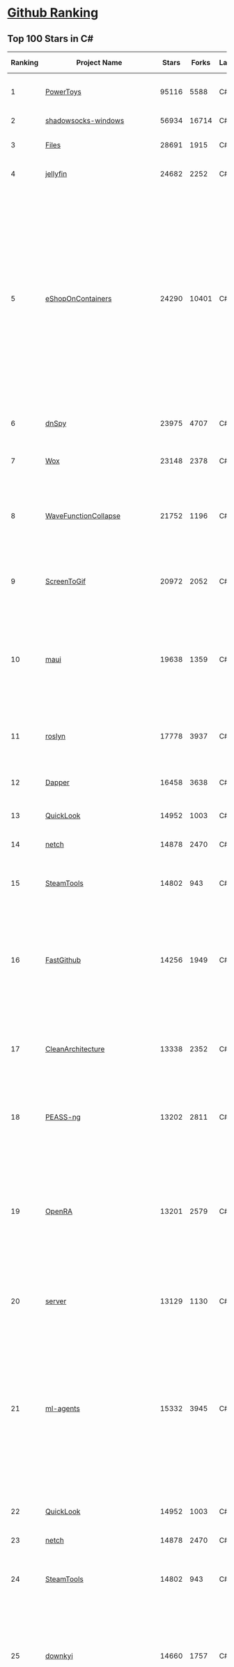 [Github Ranking](../README.md)
==========

## Top 100 Stars in C\#

| Ranking | Project Name | Stars | Forks | Language | Open Issues | Description | Last Commit |
| ------- | ------------ | ----- | ----- | -------- | ----------- | ----------- | ----------- |
| 1 | [PowerToys](https://github.com/microsoft/PowerToys) | 95116 | 5588 | C# | 5206 | Windows system utilities to maximize productivity | 2023-09-09T06:24:07Z |
| 2 | [shadowsocks-windows](https://github.com/shadowsocks/shadowsocks-windows) | 56934 | 16714 | C# | 144 | A C# port of shadowsocks | 2023-07-27T11:23:26Z |
| 3 | [Files](https://github.com/files-community/Files) | 28691 | 1915 | C# | 407 | Building the best file manager for Windows | 2023-09-08T19:54:02Z |
| 4 | [jellyfin](https://github.com/jellyfin/jellyfin) | 24682 | 2252 | C# | 718 | The Free Software Media System | 2023-09-09T00:20:13Z |
| 5 | [eShopOnContainers](https://github.com/dotnet-architecture/eShopOnContainers) | 24290 | 10401 | C# | 38 | Cross-platform .NET sample microservices and container based application that runs on Linux Windows and macOS. Powered by .NET 7, Docker Containers and Azure Kubernetes Services. Supports Visual Studio, VS for Mac and CLI based environments with Docker CLI, dotnet CLI, VS Code or any other code editor. | 2023-09-05T17:39:20Z |
| 6 | [dnSpy](https://github.com/dnSpy/dnSpy) | 23975 | 4707 | C# | 0 | .NET debugger and assembly editor | 2020-12-20T23:55:15Z |
| 7 | [Wox](https://github.com/Wox-launcher/Wox) | 23148 | 2378 | C# | 1029 | Launcher for Windows, an alternative to Alfred and Launchy. | 2023-09-08T15:25:06Z |
| 8 | [WaveFunctionCollapse](https://github.com/mxgmn/WaveFunctionCollapse) | 21752 | 1196 | C# | 3 | Bitmap & tilemap generation from a single example with the help of ideas from quantum mechanics | 2023-07-23T19:48:10Z |
| 9 | [ScreenToGif](https://github.com/NickeManarin/ScreenToGif) | 20972 | 2052 | C# | 222 | 🎬 ScreenToGif allows you to record a selected area of your screen, edit and save it as a gif or video. | 2023-08-06T14:33:35Z |
| 10 | [maui](https://github.com/dotnet/maui) | 19638 | 1359 | C# | 2497 | .NET MAUI is the .NET Multi-platform App UI, a framework for building native device applications spanning mobile, tablet, and desktop. | 2023-09-09T00:40:35Z |
| 11 | [roslyn](https://github.com/dotnet/roslyn) | 17778 | 3937 | C# | 8311 | The Roslyn .NET compiler provides C# and Visual Basic languages with rich code analysis APIs. | 2023-09-09T07:23:54Z |
| 12 | [Dapper](https://github.com/DapperLib/Dapper) | 16458 | 3638 | C# | 383 | Dapper - a simple object mapper for .Net | 2023-09-03T13:48:12Z |
| 13 | [QuickLook](https://github.com/QL-Win/QuickLook) | 14952 | 1003 | C# | 394 | Bring macOS “Quick Look” feature to Windows | 2023-08-15T18:10:48Z |
| 14 | [netch](https://github.com/netchx/netch) | 14878 | 2470 | C# | 2 | A simple proxy client | 2023-09-04T16:18:12Z |
| 15 | [SteamTools](https://github.com/BeyondDimension/SteamTools) | 14802 | 943 | C# | 575 | 🛠「Watt Toolkit」是一个开源跨平台的多功能 Steam 工具箱。 | 2023-09-09T02:35:55Z |
| 16 | [FastGithub](https://github.com/dotnetcore/FastGithub) | 14256 | 1949 | C# | 138 | github加速神器，解决github打不开、用户头像无法加载、releases无法上传下载、git-clone、git-pull、git-push失败等问题 | 2023-08-12T11:26:36Z |
| 17 | [CleanArchitecture](https://github.com/ardalis/CleanArchitecture) | 13338 | 2352 | C# | 23 | Clean Architecture Solution Template: A starting point for Clean Architecture with ASP.NET Core | 2023-09-05T20:16:25Z |
| 18 | [PEASS-ng](https://github.com/carlospolop/PEASS-ng) | 13202 | 2811 | C# | 14 | PEASS - Privilege Escalation Awesome Scripts SUITE (with colors) | 2023-09-03T04:30:00Z |
| 19 | [OpenRA](https://github.com/OpenRA/OpenRA) | 13201 | 2579 | C# | 1450 | Open Source real-time strategy game engine for early Westwood games such as Command & Conquer: Red Alert written in C# using SDL and OpenGL. Runs on Windows, Linux, *BSD and Mac OS X. | 2023-09-08T17:28:55Z |
| 20 | [server](https://github.com/bitwarden/server) | 13129 | 1130 | C# | 56 | The core infrastructure backend (API, database, Docker, etc). | 2023-09-09T00:13:39Z |
| 21 | [ml-agents](https://github.com/Unity-Technologies/ml-agents) | 15332 | 3945 | C# | 160 | The Unity Machine Learning Agents Toolkit (ML-Agents) is an open-source project that enables games and simulations to serve as environments for training intelligent agents using deep reinforcement learning and imitation learning. | 2023-09-08T21:02:09Z |
| 22 | [QuickLook](https://github.com/QL-Win/QuickLook) | 14952 | 1003 | C# | 394 | Bring macOS “Quick Look” feature to Windows | 2023-08-15T18:10:48Z |
| 23 | [netch](https://github.com/netchx/netch) | 14878 | 2470 | C# | 2 | A simple proxy client | 2023-09-04T16:18:12Z |
| 24 | [SteamTools](https://github.com/BeyondDimension/SteamTools) | 14802 | 943 | C# | 575 | 🛠「Watt Toolkit」是一个开源跨平台的多功能 Steam 工具箱。 | 2023-09-09T02:35:55Z |
| 25 | [downkyi](https://github.com/leiurayer/downkyi) | 14660 | 1757 | C# | 427 | 哔哩下载姬downkyi，哔哩哔哩网站视频下载工具，支持批量下载，支持8K、HDR、杜比视界，提供工具箱（音视频提取、去水印等）。 | 2023-09-06T17:14:59Z |
| 26 | [FastGithub](https://github.com/dotnetcore/FastGithub) | 14256 | 1949 | C# | 138 | github加速神器，解决github打不开、用户头像无法加载、releases无法上传下载、git-clone、git-pull、git-push失败等问题 | 2023-08-12T11:26:36Z |
| 27 | [CleanArchitecture](https://github.com/ardalis/CleanArchitecture) | 13338 | 2352 | C# | 23 | Clean Architecture Solution Template: A starting point for Clean Architecture with ASP.NET Core | 2023-09-05T20:16:25Z |
| 28 | [PEASS-ng](https://github.com/carlospolop/PEASS-ng) | 13202 | 2811 | C# | 14 | PEASS - Privilege Escalation Awesome Scripts SUITE (with colors) | 2023-09-03T04:30:00Z |
| 29 | [OpenRA](https://github.com/OpenRA/OpenRA) | 13201 | 2579 | C# | 1450 | Open Source real-time strategy game engine for early Westwood games such as Command & Conquer: Red Alert written in C# using SDL and OpenGL. Runs on Windows, Linux, *BSD and Mac OS X. | 2023-09-08T17:28:55Z |
| 30 | [osu](https://github.com/ppy/osu) | 12814 | 1959 | C# | 1029 | rhythm is just a *click* away! | 2023-09-09T04:48:29Z |
| 31 | [semantic-kernel](https://github.com/microsoft/semantic-kernel) | 12759 | 1807 | C# | 312 | Integrate cutting-edge LLM technology quickly and easily into your apps | 2023-09-09T09:00:11Z |
| 32 | [efcore](https://github.com/dotnet/efcore) | 12758 | 3004 | C# | 1905 | EF Core is a modern object-database mapper for .NET. It supports LINQ queries, change tracking, updates, and schema migrations. | 2023-09-09T06:03:15Z |
| 33 | [N_m3u8DL-CLI](https://github.com/nilaoda/N_m3u8DL-CLI) | 12287 | 1978 | C# | 234 | [.NET] m3u8 downloader 开源的命令行m3u8/HLS/dash下载器，支持普通AES-128-CBC解密，多线程，自定义请求头等. 支持简体中文,繁体中文和英文. English Supported. | 2023-06-03T09:30:55Z |
| 34 | [Polly](https://github.com/App-vNext/Polly) | 12233 | 1083 | C# | 31 | Polly is a .NET resilience and transient-fault-handling library that allows developers to express policies such as Retry, Circuit Breaker, Timeout, Bulkhead Isolation, and Fallback in a fluent and thread-safe manner. From version 6.0.1, Polly targets .NET Standard 1.1 and 2.0+. | 2023-09-08T16:48:55Z |
| 35 | [CMWTAT_Digital_Edition](https://github.com/TGSAN/CMWTAT_Digital_Edition) | 12125 | 1685 | C# | 22 | CloudMoe Windows 10/11 Activation Toolkit get digital license, the best open source Win 10/11 activator in GitHub. GitHub 上最棒的开源 Win10/Win11 数字权利（数字许可证）激活工具！ | 2023-02-06T22:24:51Z |
| 36 | [lively](https://github.com/rocksdanister/lively) | 12044 | 943 | C# | 280 | Free and open-source software that allows users to set animated desktop wallpapers and screensavers powered by WinUI 3. | 2023-09-02T16:25:25Z |
| 37 | [AspNetCore.Docs](https://github.com/dotnet/AspNetCore.Docs) | 11886 | 25566 | C# | 437 | Documentation for ASP.NET Core | 2023-09-09T01:36:35Z |
| 38 | [AssetStudio](https://github.com/Perfare/AssetStudio) | 11448 | 2244 | C# | 177 | AssetStudio is a tool for exploring, extracting and exporting assets and assetbundles. | 2022-12-08T15:37:37Z |
| 39 | [aspnetboilerplate](https://github.com/aspnetboilerplate/aspnetboilerplate) | 11259 | 3736 | C# | 217 | ASP.NET Boilerplate - Web Application Framework | 2023-09-05T07:08:49Z |
| 40 | [UnityCsReference](https://github.com/Unity-Technologies/UnityCsReference) | 10788 | 2399 | C# | 0 | Unity C# reference source code. | 2023-09-07T04:16:23Z |
| 41 | [LiteDB](https://github.com/mbdavid/LiteDB) | 7735 | 1165 | C# | 600 | LiteDB - A .NET NoSQL Document Store in a single data file | 2023-08-11T13:34:26Z |
| 42 | [ReactiveUI](https://github.com/reactiveui/ReactiveUI) | 7640 | 1130 | C# | 73 | An advanced, composable, functional reactive model-view-viewmodel framework for all .NET platforms that is inspired by functional reactive programming. ReactiveUI allows you to  abstract mutable state away from your user interfaces, express the idea around a feature in one readable place and improve the testability of your application. | 2023-09-07T00:25:40Z |
| 43 | [Bogus](https://github.com/bchavez/Bogus) | 7568 | 443 | C# | 40 | :card_index: A simple fake data generator for C#, F#, and VB.NET. Based on and ported from the famed faker.js. | 2023-09-05T06:30:36Z |
| 44 | [ET](https://github.com/egametang/ET) | 7519 | 2739 | C# | 57 | Unity3D Client And C# Server Framework | 2023-09-08T12:32:44Z |
| 45 | [Bulk-Crap-Uninstaller](https://github.com/Klocman/Bulk-Crap-Uninstaller) | 7490 | 419 | C# | 54 | Remove large amounts of unwanted applications quickly. | 2023-07-21T09:54:26Z |
| 46 | [ailab](https://github.com/microsoft/ailab) | 7488 | 1385 | C# | 28 | Experience, Learn and Code the latest breakthrough innovations with Microsoft AI | 2023-07-07T21:33:45Z |
| 47 | [QuestPDF](https://github.com/QuestPDF/QuestPDF) | 7185 | 402 | C# | 152 | QuestPDF is a modern open-source .NET library for PDF document generation. Offering comprehensive layout engine powered by concise and discoverable C# Fluent API. Easily generate PDF reports, invoices, exports, etc. | 2023-09-08T23:22:03Z |
| 48 | [Nancy](https://github.com/NancyFx/Nancy) | 7174 | 1506 | C# | 196 | Lightweight, low-ceremony, framework for building HTTP based services on .Net and Mono | 2021-01-24T13:28:09Z |
| 49 | [jynew](https://github.com/jynew/jynew) | 7074 | 1595 | C# | 34 | JinYongLegend-like RPG Game Framework with full Modding support | 2023-08-17T13:05:23Z |
| 50 | [AspNetCoreDiagnosticScenarios](https://github.com/davidfowl/AspNetCoreDiagnosticScenarios) | 6927 | 683 | C# | 23 | This repository has examples of broken patterns in ASP.NET Core applications | 2023-09-02T13:47:39Z |
| 51 | [reverse-proxy](https://github.com/microsoft/reverse-proxy) | 6884 | 685 | C# | 145 | A toolkit for developing high-performance HTTP reverse proxy applications. | 2023-09-08T17:31:49Z |
| 52 | [Playnite](https://github.com/JosefNemec/Playnite) | 6800 | 421 | C# | 610 | Video game library manager with support for wide range of 3rd party libraries and game emulation support, providing one unified interface for your games. | 2023-09-08T08:38:56Z |
| 53 | [OrchardCore](https://github.com/OrchardCMS/OrchardCore) | 6761 | 2218 | C# | 1254 | Orchard Core is an open-source modular and multi-tenant application framework built with ASP.NET Core, and a content management system (CMS) built on top of that framework. | 2023-09-09T04:35:16Z |
| 54 | [UniRx](https://github.com/neuecc/UniRx) | 6650 | 855 | C# | 191 | Reactive Extensions for Unity | 2023-03-25T02:05:13Z |
| 55 | [serilog](https://github.com/serilog/serilog) | 6511 | 761 | C# | 17 | Simple .NET logging with fully-structured events | 2023-08-21T19:59:03Z |
| 56 | [Entitas](https://github.com/sschmid/Entitas) | 6509 | 1085 | C# | 92 | Entitas is a super fast Entity Component System (ECS) Framework specifically made for C# and Unity | 2023-07-28T22:15:07Z |
| 57 | [de4dot](https://github.com/de4dot/de4dot) | 6488 | 2613 | C# | 0 | .NET deobfuscator and unpacker. | 2020-08-29T08:14:56Z |
| 58 | [wpf](https://github.com/dotnet/wpf) | 6460 | 1089 | C# | 921 | WPF is a .NET Core UI framework for building Windows desktop applications. | 2023-09-09T02:00:33Z |
| 59 | [clean-code-dotnet](https://github.com/thangchung/clean-code-dotnet) | 6350 | 995 | C# | 16 | :bathtub:  Clean Code concepts and tools adapted for .NET  | 2023-08-20T11:06:33Z |
| 60 | [MarkovJunior](https://github.com/mxgmn/MarkovJunior) | 6219 | 280 | C# | 4 | Probabilistic language based on pattern matching and constraint propagation, 153 examples | 2023-05-07T11:17:41Z |
| 61 | [Locale-Emulator](https://github.com/xupefei/Locale-Emulator) | 8945 | 752 | C# | 0 | Yet Another System Region and Language Simulator | 2022-04-15T09:55:46Z |
| 62 | [MahApps.Metro](https://github.com/MahApps/MahApps.Metro) | 8857 | 2435 | C# | 73 | A framework that allows developers to cobble together a better UI for their own WPF applications with minimal effort. | 2023-08-16T06:28:48Z |
| 63 | [modular-monolith-with-ddd](https://github.com/kgrzybek/modular-monolith-with-ddd) | 8844 | 1350 | C# | 42 | Full Modular Monolith application with Domain-Driven Design approach. | 2023-01-23T06:54:13Z |
| 64 | [Captura](https://github.com/MathewSachin/Captura) | 8794 | 1685 | C# | 109 | Capture Screen, Audio, Cursor, Mouse Clicks and Keystrokes | 2023-04-09T14:52:52Z |
| 65 | [machinelearning](https://github.com/dotnet/machinelearning) | 8551 | 1837 | C# | 818 | ML.NET is an open source and cross-platform machine learning framework for .NET. | 2023-09-09T06:08:56Z |
| 66 | [Terminal.Gui](https://github.com/gui-cs/Terminal.Gui) | 8502 | 630 | C# | 139 | Cross Platform Terminal UI toolkit for .NET | 2023-09-06T14:17:37Z |
| 67 | [Hangfire](https://github.com/HangfireIO/Hangfire) | 8493 | 1621 | C# | 775 | An easy way to perform background job processing in .NET and .NET Core applications. No Windows Service or separate process required | 2023-08-25T07:44:58Z |
| 68 | [ContextMenuManager](https://github.com/BluePointLilac/ContextMenuManager) | 8426 | 470 | C# | 75 | 🖱️ 纯粹的Windows右键菜单管理程序 | 2023-04-13T01:18:12Z |
| 69 | [nopCommerce](https://github.com/nopSolutions/nopCommerce) | 8410 | 4835 | C# | 70 | ASP.NET Core eCommerce software. nopCommerce is a free and open-source shopping cart. | 2023-09-08T13:57:14Z |
| 70 | [FluentValidation](https://github.com/FluentValidation/FluentValidation) | 8363 | 1156 | C# | 4 | A popular .NET validation library for building strongly-typed validation rules. | 2023-09-08T11:19:02Z |
| 71 | [Bili.Uwp](https://github.com/Richasy/Bili.Uwp) | 8265 | 516 | C# | 189 | 适用于新系统UI的哔哩 | 2023-08-06T09:16:15Z |
| 72 | [Radarr](https://github.com/Radarr/Radarr) | 8001 | 856 | C# | 348 | A fork of Sonarr to work with movies à la Couchpotato. | 2023-09-09T04:54:38Z |
| 73 | [WeiXinMPSDK](https://github.com/JeffreySu/WeiXinMPSDK) | 7966 | 4331 | C# | 196 | 微信全平台 SDK Senparc.Weixin for C#，支持 .NET Framework 及 .NET Core、.NET 6.0、.NET 7.0。已支持微信公众号、小程序、小游戏、微信支付、企业微信/企业号、开放平台、JSSDK、微信周边等全平台。 WeChat SDK for C#. | 2023-09-08T14:23:25Z |
| 74 | [practical-aspnetcore](https://github.com/dodyg/practical-aspnetcore) | 7962 | 1051 | C# | 170 | Practical samples of ASP.NET Core 2.1, 2.2, 3.1, 5.0, 6.0, 7.0 and 8.0 preview 7 projects you can use. Readme contains explanations on all projects. | 2023-09-03T12:12:20Z |
| 75 | [Humanizer](https://github.com/Humanizr/Humanizer) | 7919 | 911 | C# | 213 | Humanizer meets all your .NET needs for manipulating and displaying strings, enums, dates, times, timespans, numbers and quantities | 2023-08-07T13:11:48Z |
| 76 | [uno](https://github.com/unoplatform/uno) | 7897 | 653 | C# | 1324 | Build Mobile, Desktop and WebAssembly apps with C# and XAML. Today. Open source and professionally supported. | 2023-09-09T06:24:01Z |
| 77 | [Notepads](https://github.com/0x7c13/Notepads) | 7841 | 444 | C# | 293 | A modern, lightweight text editor with a minimalist design. | 2023-08-31T01:25:55Z |
| 78 | [optimizer](https://github.com/hellzerg/optimizer) | 7828 | 617 | C# | 2 | The finest Windows Optimizer | 2023-08-26T16:11:23Z |
| 79 | [mRemoteNG](https://github.com/mRemoteNG/mRemoteNG) | 7823 | 1380 | C# | 784 | mRemoteNG is the next generation of mRemote, open source, tabbed, multi-protocol, remote connections manager. | 2023-08-31T15:37:41Z |
| 80 | [Lean](https://github.com/QuantConnect/Lean) | 7816 | 2937 | C# | 195 | Lean Algorithmic Trading Engine by QuantConnect (Python, C#) | 2023-09-09T08:36:20Z |
| 81 | [FASTER](https://github.com/microsoft/FASTER) | 5695 | 549 | C# | 0 | Fast persistent recoverable log and key-value store + cache, in C# and C++. | 2023-09-09T07:35:38Z |
| 82 | [microsoft-ui-xaml](https://github.com/microsoft/microsoft-ui-xaml) | 5686 | 645 | C# | 1616 | Windows UI Library: the latest Windows 10 native controls and Fluent styles for your applications | 2023-09-07T17:31:30Z |
| 83 | [Il2CppDumper](https://github.com/Perfare/Il2CppDumper) | 5645 | 1071 | C# | 32 | Unity il2cpp reverse engineer | 2023-05-23T19:05:37Z |
| 84 | [xdm](https://github.com/subhra74/xdm) | 5640 | 1034 | C# | 715 | Powerfull download accelerator and video downloader | 2023-08-12T18:57:23Z |
| 85 | [StackExchange.Redis](https://github.com/StackExchange/StackExchange.Redis) | 5620 | 1476 | C# | 160 | General purpose redis client | 2023-09-07T16:02:12Z |
| 86 | [WindowsCommunityToolkit](https://github.com/CommunityToolkit/WindowsCommunityToolkit) | 5594 | 1389 | C# | 269 | The Windows Community Toolkit is a collection of helpers, extensions, and custom controls. It simplifies and demonstrates common developer tasks building .NET apps with UWP and the Windows App SDK / WinUI 3 for Windows 10 and Windows 11. The toolkit is part of the .NET Foundation. | 2023-08-16T13:49:37Z |
| 87 | [MailKit](https://github.com/jstedfast/MailKit) | 5551 | 778 | C# | 6 | A cross-platform .NET library for IMAP, POP3, and SMTP. | 2023-09-04T16:29:21Z |
| 88 | [Live-Charts](https://github.com/Live-Charts/Live-Charts) | 5414 | 1369 | C# | 523 | Simple, flexible, interactive & powerful charts, maps and gauges for .Net | 2023-03-22T17:12:44Z |
| 89 | [moq](https://github.com/moq/moq) | 5383 | 783 | C# | 37 | The most popular and friendly mocking framework for .NET | 2023-09-09T00:07:34Z |
| 90 | [openhardwaremonitor](https://github.com/openhardwaremonitor/openhardwaremonitor) | 5325 | 1201 | C# | 979 | Open Hardware Monitor | 2023-09-07T08:55:05Z |
| 91 | [ServiceStack](https://github.com/ServiceStack/ServiceStack) | 5261 | 1628 | C# | 0 | Thoughtfully architected, obscenely fast, thoroughly enjoyable web services for all | 2023-09-08T16:04:35Z |
| 92 | [tye](https://github.com/dotnet/tye) | 5256 | 537 | C# | 373 | Tye is a tool that makes developing, testing, and deploying microservices and distributed applications easier. Project Tye includes a local orchestrator to make developing microservices easier and the ability to deploy microservices to Kubernetes with minimal configuration. | 2023-09-08T12:08:02Z |
| 93 | [websocket-sharp](https://github.com/sta/websocket-sharp) | 5237 | 1622 | C# | 489 | A C# implementation of the WebSocket protocol client and server | 2023-08-29T13:53:46Z |
| 94 | [DriverStoreExplorer](https://github.com/lostindark/DriverStoreExplorer) | 5205 | 351 | C# | 32 | Driver Store Explorer [RAPR] | 2023-07-25T06:00:00Z |
| 95 | [ant-design-blazor](https://github.com/ant-design-blazor/ant-design-blazor) | 5149 | 883 | C# | 299 | 🌈A set of enterprise-class UI components based on Ant Design and Blazor WebAssembly. | 2023-09-05T16:15:05Z |
| 96 | [YoutubeDownloader](https://github.com/Tyrrrz/YoutubeDownloader) | 5140 | 869 | C# | 0 | Downloads videos and playlists from YouTube | 2023-09-04T19:49:15Z |
| 97 | [RunCat_for_windows](https://github.com/Kyome22/RunCat_for_windows) | 5075 | 500 | C# | 37 | A cute running cat animation on your windows taskbar. | 2023-04-29T12:24:39Z |
| 98 | [stateless](https://github.com/dotnet-state-machine/stateless) | 5008 | 742 | C# | 58 | A simple library for creating state machines in C# code | 2023-07-19T15:37:36Z |
| 99 | [Flow.Launcher](https://github.com/Flow-Launcher/Flow.Launcher) | 4998 | 220 | C# | 140 | :mag: Quick file search & app launcher for Windows with community-made plugins | 2023-09-09T04:06:15Z |
| 100 | [ThisIsWin11](https://github.com/builtbybel/ThisIsWin11) | 4990 | 338 | C# | 55 | The real PowerToys for Windows 11 | 2023-06-06T05:10:10Z |

